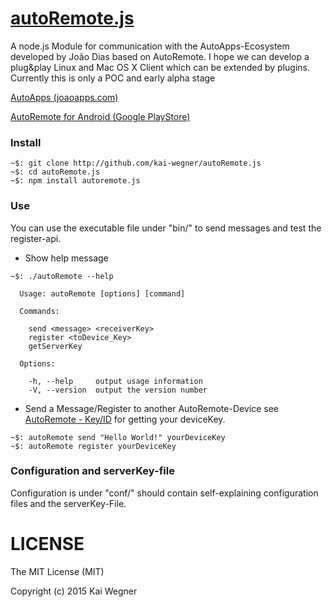[autoRemote.js](http://github.com/kai-wegner/autoRemote.js)
======

A node.js Module for communication with the AutoApps-Ecosystem developed by João Dias based on AutoRemote.
I hope we can develop a plug&play Linux and Mac OS X Client which can be extended by plugins.
Currently this is only a POC and early alpha stage  

[AutoApps (joaoapps.com)](http://joaoapps.com/)

[AutoRemote for Android (Google PlayStore)](https://play.google.com/store/apps/details?id=com.joaomgcd.autoremote&hl=de)

### Install
```Shell
~$: git clone http://github.com/kai-wegner/autoRemote.js
~$: cd autoRemote.js
~$: npm install autoremote.js
```

### Use
You can use the executable file under "bin/" to send messages and test the register-api.

- Show help message
```Shell
~$: ./autoRemote --help

  Usage: autoRemote [options] [command]

  Commands:

    send <message> <receiverKey>
    register <toDevice_Key>
    getServerKey

  Options:

    -h, --help     output usage information
    -V, --version  output the version number
```
- Send a Message/Register to another AutoRemote-Device
see [AutoRemote - Key/ID](http://joaoapps.com/autoremote/personal/) for getting your deviceKey.

```Shell
~$: autoRemote send "Hello World!" yourDeviceKey
~$: autoRemote register yourDeviceKey
```

### Configuration and serverKey-file
Configuration is under "conf/" should contain self-explaining configuration files and the serverKey-File.

# LICENSE
The MIT License (MIT)

Copyright (c) 2015 Kai Wegner
